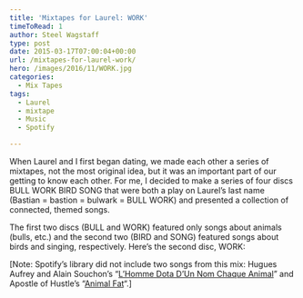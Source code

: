 ```yaml
---
title: 'Mixtapes for Laurel: WORK'
timeToRead: 1 
author: Steel Wagstaff
type: post
date: 2015-03-17T07:00:04+00:00
url: /mixtapes-for-laurel-work/
hero: /images/2016/11/WORK.jpg
categories:
  - Mix Tapes
tags:
  - Laurel
  - mixtape
  - Music
  - Spotify

---
```

When Laurel and I first began dating, we made each other a series of mixtapes, not the most original idea, but it was an important part of our getting to know each other. For me, I decided to make a series of four discs BULL WORK BIRD SONG that were both a play on Laurel&#8217;s last name (Bastian = bastion = bulwark = BULL WORK) and presented a collection of connected, themed songs.

The first two discs (BULL and WORK) featured only songs about animals (bulls, etc.) and the second two (BIRD and SONG) featured songs about birds and singing, respectively. Here&#8217;s the second disc, WORK:



[Note: Spotify&#8217;s library did not include two songs from this mix: Hugues Aufrey and Alain Souchon&#8217;s &#8220;<a href="https://www.youtube.com/watch?v=yN08FBwjJVY" target="_blank">L&#8217;Homme Dota D&#8217;Un Nom Chaque Animal</a>&#8221; and Apostle of Hustle&#8217;s &#8220;<a href="https://www.youtube.com/watch?v=T_BGxmUaaEM" target="_blank">Animal Fat</a>&#8220;.]
